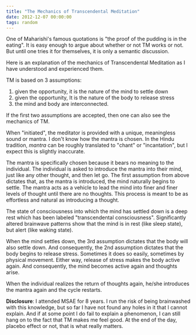 ```yaml
---
title: "The Mechanics of Transcendental Meditation"
date: 2012-12-07 00:00:00
tags: random
---
```


One of Maharishi's famous quotations is "the proof of the pudding is in the eating".
It is easy enough to argue about whether or not TM works or not. But until one tries
it for themselves, it is only a semantic discussion.

Here is an explanation of the mechanics of Transcendental Meditation as I have understood
and experienced them.

TM is based on 3 assumptions:

1. given the opportunity, it is the nature of the mind to settle down
1. given the opportunity, It is the nature of the body to release stress
1. the mind and body are interconnected.

If the first two assumptions are accepted, then one can also see the mechanics of TM.

When "initiated", the meditator is provided with a unique, meaningless sound or mantra.
I don't know how the mantra is chosen. In the Hindu tradition, _mantra_ can be roughly
translated to "chant" or "incantation", but I expect this is slightly inaccurate.

The mantra is specifically chosen because it bears no meaning to the individual. The individual
is asked to introduce the mantra into their mind, just like any other thought, and then let go.
The first assumption from above dictates that, as the mantra is introduced, the mind naturally
begins to settle. The mantra acts as a vehicle to lead the mind into finer and finer
levels of thought until there are no thoughts. This process is meant to be as effortless
and natural as introducing a thought.

The state of consciousness into which the mind has settled down is a deep rest which has
been labeled "transcendental consciousness". Significantly altered brainwave patterns show
that the mind is in rest (like sleep state), but alert (like waking state).

When the mind settles down, the 3rd assumption dictates that the body will also settle down.
And consequently, the 2nd assumption dictates that the body begins to release stress.
Sometimes it does so easily, sometimes by physical movement. Either way, release of stress makes
the body active again. And consequently, the mind becomes active again and thoughts arise.

When the individual realizes the return of thoughts again, he/she introduces the mantra
again and the cycle restarts.

**Disclosure**: I attended MSAE for 8 years. I run the risk of being brainwashed with this knowledge,
but so far I have not found any holes in it that I cannot explain. And if at some point I do fail
to explain a phenomenon, I can still hang on to the fact that TM makes me feel good. At the end
of the day, placebo effect or not, that is what really matters.

